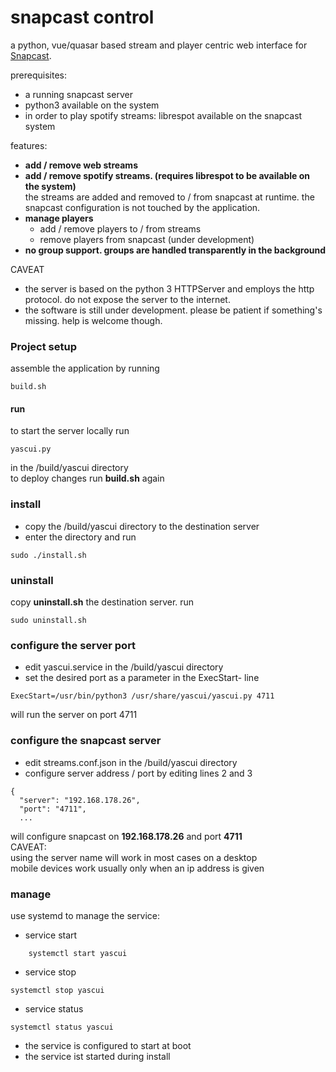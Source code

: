 # snapcast control 

a python, vue/quasar based stream and player centric web interface for [Snapcast](https://github.com/badaix/snapcast).

prerequisites:
* a running snapcast server
* python3 available on the system
* in order to play spotify streams: librespot available on the snapcast system

features:
* __add / remove web streams__
* __add / remove spotify streams. (requires librespot to be available on the system)__  
the streams are added and removed to / from snapcast at runtime. the snapcast configuration is not touched by the application.
* __manage players__
  - add / remove players to / from streams
  - remove players from snapcast (under development)
* __no group support. groups are handled transparently in the background__

CAVEAT
* the server is based on the python 3 HTTPServer and employs the http protocol. do not expose the server to the internet.  
* the software is still under development. please be patient if something's missing. help is welcome though.

### Project setup
assemble the application by running
```
build.sh 
```

#### run
to start the server locally run
```
yascui.py
```
in the /build/yascui directory  
to deploy changes run __build.sh__ again

### install
* copy the /build/yascui directory to the destination server
* enter the directory and run
```
sudo ./install.sh 
```

### uninstall
copy __uninstall.sh__ the destination server. run
```
sudo uninstall.sh 
```

### configure the server port
* edit yascui.service in the /build/yascui directory
* set the desired port as a parameter in the ExecStart- line
 ```
ExecStart=/usr/bin/python3 /usr/share/yascui/yascui.py 4711
```
will run the server on port 4711

### configure the snapcast server
* edit streams.conf.json in the /build/yascui directory
* configure server address / port by editing lines 2 and 3
```
{
  "server": "192.168.178.26",
  "port": "4711",
  ...
```
will configure snapcast on __192.168.178.26__ and port __4711__  
CAVEAT:  
using the server name will work in most cases on a desktop  
mobile devices work usually only when an ip address is given  

### manage 
use systemd to manage the service:
* service start
```
    systemctl start yascui
```
* service stop
```
systemctl stop yascui
```
* service status
```
systemctl status yascui
```
* the service is configured to start at boot
* the service ist started during install
